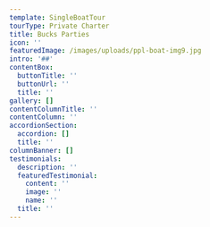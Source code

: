 ```yaml
---
template: SingleBoatTour
tourType: Private Charter
title: Bucks Parties
icon: ''
featuredImage: /images/uploads/ppl-boat-img9.jpg
intro: '##'
contentBox:
  buttonTitle: ''
  buttonUrl: ''
  title: ''
gallery: []
contentColumnTitle: ''
contentColumn: ''
accordionSection:
  accordion: []
  title: ''
columnBanner: []
testimonials:
  description: ''
  featuredTestimonial:
    content: ''
    image: ''
    name: ''
  title: ''
---
```


